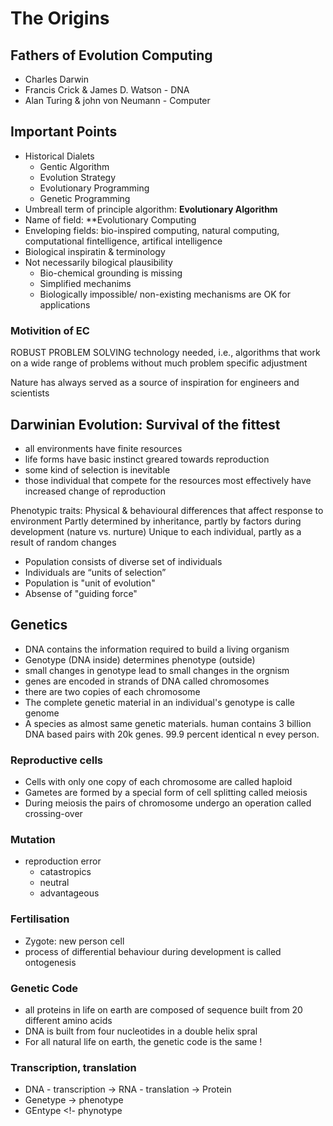 # The Origins

## Fathers of Evolution Computing 
- Charles Darwin 
- Francis Crick & James D. Watson - DNA
- Alan Turing & john von Neumann - Computer 

## Important Points 
- Historical Dialets 
  - Gentic Algorithm 
  - Evolution Strategy 
  - Evolutionary Programming 
  - Genetic Programming 
- Umbreall term of principle algorithm: **Evolutionary Algorithm**
- Name of field: **Evolutionary Computing
- Enveloping fields: bio-inspired computing, natural computing, computational fintelligence, artifical intelligence
- Biological inspiratin & terminology 
- Not necessarily bilogical plausibility 
  - Bio-chemical grounding is missing 
  - Simplified mechanims 
  - Biologically impossible/ non-existing mechanisms are OK for applications 

### Motivition of EC
ROBUST PROBLEM SOLVING technology needed, i.e., algorithms that work on 
a wide range of problems without much problem specific adjustment  

Nature has always served as a source of inspiration for engineers and scientists

## Darwinian Evolution:  Survival of the fittest 
- all environments have finite resources 
- life forms have basic instinct greared towards reproduction 
- some kind of selection is inevitable 
- those individual that compete for the resources most effectively have increased change of reproduction 

Phenotypic traits:
Physical & behavioural differences that affect response to environment
Partly determined by inheritance, partly by factors during development (nature vs. nurture)
Unique to each individual, partly as a result of random changes

- Population consists of diverse set of individuals
-    Individuals are “units of selection”
- Population is "unit of evolution"
- Absense of "guiding force"

## Genetics 
- DNA contains the information required to build a living organism 
- Genotype (DNA inside) determines phenotype (outside)
- small changes in genotype lead to small changes in the orgnism 
- genes are encoded in strands of DNA called chromosomes 
- there are two copies of each chromosome 
- The complete genetic material in an individual's genotype is calle genome 
- A species as almost same genetic materials. human contains 3 billion DNA based pairs with 20k genes. 99.9 percent identical n evey person. 
### Reproductive cells 
- Cells with only one copy of each chromosome are called haploid
- Gametes are formed by a  special form of cell splitting called meiosis
- During meiosis the pairs of chromosome undergo an operation called crossing-over
### Mutation 
- reproduction error 
   - catastropics 
   - neutral 
   - advantageous 
### Fertilisation 
- Zygote: new person cell 
- process of differential behaviour during development is called ontogenesis 
### Genetic Code 
- all proteins in life on earth are composed of sequence built from 20 different amino acids 
- DNA is built from four nucleotides in a double helix spral 
- For all natural life on earth, the genetic code is the same !

### Transcription, translation 
- DNA - transcription -> RNA - translation -> Protein 
- Genetype -> phenotype 
- GEntype <!- phynotype 








